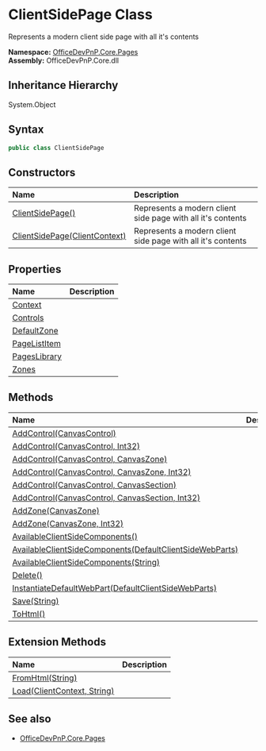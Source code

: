 # ClientSidePage Class
 Represents a modern client side page with all it's contents   

**Namespace:** [OfficeDevPnP.Core.Pages](OfficeDevPnP.Core.Pages.md)  
**Assembly:** OfficeDevPnP.Core.dll  
## Inheritance Hierarchy
System.Object  
## Syntax
```C#
public class ClientSidePage
```
## Constructors
|**Name**|**Description**|
|:-----|:-----|
| [ClientSidePage()](OfficeDevPnP.Core.Pages.ClientSidePage.ctor1.md) |  Represents a modern client side page with all it's contents 
| [ClientSidePage(ClientContext)](OfficeDevPnP.Core.Pages.ClientSidePage.ctor2.md) |  Represents a modern client side page with all it's contents 
## Properties
|**Name**|**Description**|
|:-----|:-----|
| [Context](OfficeDevPnP.Core.Pages.ClientSidePage.Context.md) | 
| [Controls](OfficeDevPnP.Core.Pages.ClientSidePage.Controls.md) | 
| [DefaultZone](OfficeDevPnP.Core.Pages.ClientSidePage.DefaultZone.md) | 
| [PageListItem](OfficeDevPnP.Core.Pages.ClientSidePage.PageListItem.md) | 
| [PagesLibrary](OfficeDevPnP.Core.Pages.ClientSidePage.PagesLibrary.md) | 
| [Zones](OfficeDevPnP.Core.Pages.ClientSidePage.Zones.md) | 
## Methods
|**Name**|**Description**|
|:-----|:-----|
| [AddControl(CanvasControl)](OfficeDevPnP.Core.Pages.ClientSidePage.6602702a.md) | 
| [AddControl(CanvasControl, Int32)](OfficeDevPnP.Core.Pages.ClientSidePage.25bd9616.md) | 
| [AddControl(CanvasControl, CanvasZone)](OfficeDevPnP.Core.Pages.ClientSidePage.38a1e3b9.md) | 
| [AddControl(CanvasControl, CanvasZone, Int32)](OfficeDevPnP.Core.Pages.ClientSidePage.cc95a39b.md) | 
| [AddControl(CanvasControl, CanvasSection)](OfficeDevPnP.Core.Pages.ClientSidePage.df7f51fa.md) | 
| [AddControl(CanvasControl, CanvasSection, Int32)](OfficeDevPnP.Core.Pages.ClientSidePage.721601f8.md) | 
| [AddZone(CanvasZone)](OfficeDevPnP.Core.Pages.ClientSidePage.4617fca2.md) | 
| [AddZone(CanvasZone, Int32)](OfficeDevPnP.Core.Pages.ClientSidePage.a747bfbe.md) | 
| [AvailableClientSideComponents()](OfficeDevPnP.Core.Pages.ClientSidePage.b6ddde41.md) | 
| [AvailableClientSideComponents(DefaultClientSideWebParts)](OfficeDevPnP.Core.Pages.ClientSidePage.6beeff0e.md) | 
| [AvailableClientSideComponents(String)](OfficeDevPnP.Core.Pages.ClientSidePage.fd6341ca.md) | 
| [Delete()](OfficeDevPnP.Core.Pages.ClientSidePage.19cb6464.md) | 
| [InstantiateDefaultWebPart(DefaultClientSideWebParts)](OfficeDevPnP.Core.Pages.ClientSidePage.c91a53c3.md) | 
| [Save(String)](OfficeDevPnP.Core.Pages.ClientSidePage.679ae7d1.md) | 
| [ToHtml()](OfficeDevPnP.Core.Pages.ClientSidePage.7c2b006f.md) | 
## Extension Methods
|**Name**|**Description**|
|:-----|:-----|
| [FromHtml(String)](OfficeDevPnP.Core.Pages.ClientSidePage.5145f098.md) | 
| [Load(ClientContext, String)](OfficeDevPnP.Core.Pages.ClientSidePage.83cd9dec.md) | 
## See also
- [OfficeDevPnP.Core.Pages](OfficeDevPnP.Core.Pages.md)

